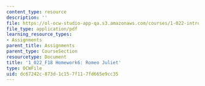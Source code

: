 ```yaml
---
content_type: resource
description: ''
file: https://ol-ocw-studio-app-qa.s3.amazonaws.com/courses/1-022-introduction-to-network-models-fall-2018/dc67242c873d1c157f117fd665e9cc35_MIT1_022F18_Homework6.pdf
file_type: application/pdf
learning_resource_types:
- Assignments
parent_title: Assignments
parent_type: CourseSection
resourcetype: Document
title: '1_022_F18 Homework6: Romeo Juliet'
type: OCWFile
uid: dc67242c-873d-1c15-7f11-7fd665e9cc35
---
```

